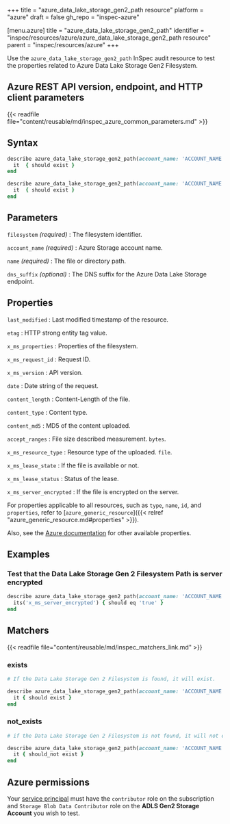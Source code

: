 +++
title = "azure_data_lake_storage_gen2_path resource"
platform = "azure"
draft = false
gh_repo = "inspec-azure"

[menu.azure]
title = "azure_data_lake_storage_gen2_path"
identifier = "inspec/resources/azure/azure_data_lake_storage_gen2_path resource"
parent = "inspec/resources/azure"
+++

Use the `azure_data_lake_storage_gen2_path` InSpec audit resource to test the properties related to Azure Data Lake Storage Gen2 Filesystem.

## Azure REST API version, endpoint, and HTTP client parameters

{{< readfile file="content/reusable/md/inspec_azure_common_parameters.md" >}}

## Syntax

```ruby
describe azure_data_lake_storage_gen2_path(account_name: 'ACCOUNT_NAME', filesystem: 'FILE_SYSTEM', name: 'PATHNAME') do
  it  { should exist }
end
```

```ruby
describe azure_data_lake_storage_gen2_path(account_name: 'ACCOUNT_NAME', filesystem: 'FILE_SYSTEM', name: 'PATH')  do
  it  { should exist }
end
```

## Parameters

`filesystem` _(required)_
: The filesystem identifier.

`account_name` _(required)_
: Azure Storage account name.

`name` _(required)_
: The file or directory path.

`dns_suffix` _(optional)_
: The DNS suffix for the Azure Data Lake Storage endpoint.

## Properties

`last_modified`
: Last modified timestamp of the resource.

`etag`
: HTTP strong entity tag value.

`x_ms_properties`
: Properties of the filesystem.

`x_ms_request_id`
: Request ID.

`x_ms_version`
: API version.

`date`
: Date string of the request.

`content_length`
: Content-Length of the file.

`content_type`
: Content type.

`content_md5`
: MD5 of the content uploaded.

`accept_ranges`
: File size described measurement. `bytes`.

`x_ms_resource_type`
: Resource type of the uploaded. `file`.

`x_ms_lease_state`
: If the file is available or not.

`x_ms_lease_status`
: Status of the lease.

`x_ms_server_encrypted`
: If the file is encrypted on the server.

For properties applicable to all resources, such as `type`, `name`, `id`, and `properties`, refer to [`azure_generic_resource`]({{< relref "azure_generic_resource.md#properties" >}}).

Also, see the [Azure documentation](https://docs.microsoft.com/en-us/rest/api/storageservices/datalakestoragegen2/path/get-properties) for other available properties.

## Examples

### Test that the Data Lake Storage Gen 2 Filesystem Path is server encrypted

```ruby
describe azure_data_lake_storage_gen2_path(account_name: 'ACCOUNT_NAME', filesystem: 'FILE_SYSTEM', name: 'PATHNAME')  do
  its('x_ms_server_encrypted') { should eq 'true' }
end
```

## Matchers

{{< readfile file="content/reusable/md/inspec_matchers_link.md" >}}

### exists

```ruby
# If the Data Lake Storage Gen 2 Filesystem is found, it will exist.

describe azure_data_lake_storage_gen2_path(account_name: 'ACCOUNT_NAME', filesystem: 'FILE_SYSTEM', name: 'PATHNAME')  do
  it { should exist }
end
```

### not_exists

```ruby
# if the Data Lake Storage Gen 2 Filesystem is not found, it will not exist.

describe azure_data_lake_storage_gen2_path(account_name: 'ACCOUNT_NAME', filesystem: 'FILE_SYSTEM', name: 'PATHNAME')  do
  it { should_not exist }
end
```

## Azure permissions

Your [service principal](https://learn.microsoft.com/en-us/entra/identity-platform/howto-create-service-principal-portal) must have the `contributor` role on the subscription and `Storage Blob Data Contributor` role on the **ADLS Gen2 Storage Account** you wish to test.
